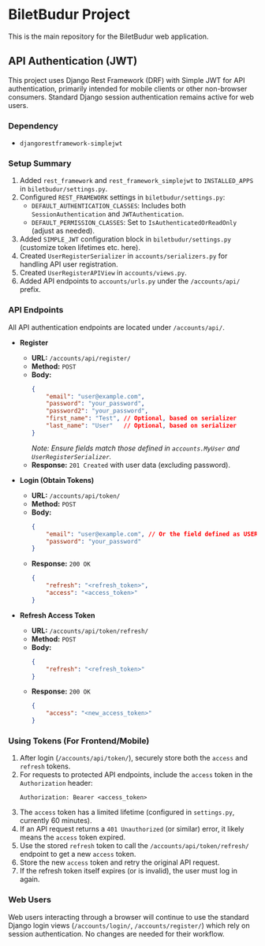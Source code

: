 # BiletBudur Project

This is the main repository for the BiletBudur web application.

## API Authentication (JWT)

This project uses Django Rest Framework (DRF) with Simple JWT for API authentication, primarily intended for mobile clients or other non-browser consumers. Standard Django session authentication remains active for web users.

### Dependency

*   `djangorestframework-simplejwt`

### Setup Summary

1.  Added `rest_framework` and `rest_framework_simplejwt` to `INSTALLED_APPS` in `biletbudur/settings.py`.
2.  Configured `REST_FRAMEWORK` settings in `biletbudur/settings.py`:
    *   `DEFAULT_AUTHENTICATION_CLASSES`: Includes both `SessionAuthentication` and `JWTAuthentication`.
    *   `DEFAULT_PERMISSION_CLASSES`: Set to `IsAuthenticatedOrReadOnly` (adjust as needed).
3.  Added `SIMPLE_JWT` configuration block in `biletbudur/settings.py` (customize token lifetimes etc. here).
4.  Created `UserRegisterSerializer` in `accounts/serializers.py` for handling API user registration.
5.  Created `UserRegisterAPIView` in `accounts/views.py`.
6.  Added API endpoints to `accounts/urls.py` under the `/accounts/api/` prefix.

### API Endpoints

All API authentication endpoints are located under `/accounts/api/`.

*   **Register**
    *   **URL:** `/accounts/api/register/`
    *   **Method:** `POST`
    *   **Body:** 
        ```json
        {
            "email": "user@example.com", 
            "password": "your_password",
            "password2": "your_password",
            "first_name": "Test", // Optional, based on serializer
            "last_name": "User"   // Optional, based on serializer
        }
        ```
        *Note: Ensure fields match those defined in `accounts.MyUser` and `UserRegisterSerializer`.*
    *   **Response:** `201 Created` with user data (excluding password).

*   **Login (Obtain Tokens)**
    *   **URL:** `/accounts/api/token/`
    *   **Method:** `POST`
    *   **Body:** 
        ```json
        {
            "email": "user@example.com", // Or the field defined as USERNAME_FIELD in your User model
            "password": "your_password"
        }
        ```
    *   **Response:** `200 OK`
        ```json
        {
            "refresh": "<refresh_token>",
            "access": "<access_token>"
        }
        ```

*   **Refresh Access Token**
    *   **URL:** `/accounts/api/token/refresh/`
    *   **Method:** `POST`
    *   **Body:** 
        ```json
        {
            "refresh": "<refresh_token>"
        }
        ```
    *   **Response:** `200 OK`
        ```json
        {
            "access": "<new_access_token>"
        }
        ```

### Using Tokens (For Frontend/Mobile)

1.  After login (`/accounts/api/token/`), securely store both the `access` and `refresh` tokens.
2.  For requests to protected API endpoints, include the `access` token in the `Authorization` header:
    ```
    Authorization: Bearer <access_token>
    ```
3.  The `access` token has a limited lifetime (configured in `settings.py`, currently 60 minutes).
4.  If an API request returns a `401 Unauthorized` (or similar) error, it likely means the `access` token expired.
5.  Use the stored `refresh` token to call the `/accounts/api/token/refresh/` endpoint to get a new `access` token.
6.  Store the new `access` token and retry the original API request.
7.  If the refresh token itself expires (or is invalid), the user must log in again.

### Web Users

Web users interacting through a browser will continue to use the standard Django login views (`/accounts/login/`, `/accounts/register/`) which rely on session authentication. No changes are needed for their workflow. 